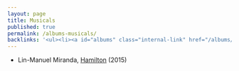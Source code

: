 ```yaml
---
layout: page
title: Musicals
published: true
permalink: /albums-musicals/
backlinks: '<ul><li><a id="albums" class="internal-link" href="/albums/">Albums</a></li></ul>'
---
```


* Lin-Manuel Miranda, [Hamilton](https://open.spotify.com/album/1kCHru7uhxBUdzkm4gzRQc?si=PPLwy010Tc26N1RdEm_qSg) (2015)
